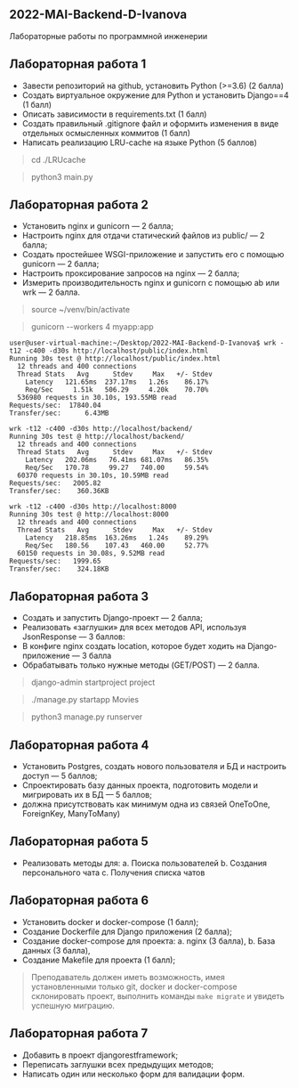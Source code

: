 ## 2022-MAI-Backend-D-Ivanova
Лабораторные работы по программной инженерии


## Лабораторная работа 1

- Завести репозиторий на github, установить Python (>=3.6) (2 балла)
- Создать виртуальное окружение для Python и установить Django==4 (1 балл)
- Описать зависимости в requirements.txt (1 балл)
- Создать правильный .gitignore файл и оформить изменения в виде отдельных осмысленных коммитов (1 балл)
- Написать реализацию LRU-cache на языке Python (5 баллов)  

> cd ./LRUcache

> python3 main.py

## Лабораторная работа 2

- Установить nginx и gunicorn — 2 балла;
- Настроить nginx для отдачи статический файлов из public/ — 2 балла;
- Создать простейшее WSGI-приложение и запустить его с помощью gunicorn — 2 балла;
- Настроить проксирование запросов на nginx — 2 балла;
- Измерить производительность nginx и gunicorn c помощью ab или wrk — 2 балла.

> source ~/venv/bin/activate

> gunicorn --workers 4 myapp:app


```
user@user-virtual-machine:~/Desktop/2022-MAI-Backend-D-Ivanova$ wrk -t12 -c400 -d30s http://localhost/public/index.html
Running 30s test @ http://localhost/public/index.html
  12 threads and 400 connections
  Thread Stats   Avg      Stdev     Max   +/- Stdev
    Latency   121.65ms  237.17ms   1.26s    86.17%
    Req/Sec     1.51k   506.29     4.20k    70.70%
  536980 requests in 30.10s, 193.55MB read
Requests/sec:  17840.04
Transfer/sec:      6.43MB
```

```
wrk -t12 -c400 -d30s http://localhost/backend/
Running 30s test @ http://localhost/backend/
  12 threads and 400 connections
  Thread Stats   Avg      Stdev     Max   +/- Stdev
    Latency   202.06ms   76.41ms 681.07ms   86.35%
    Req/Sec   170.78     99.27   740.00     59.54%
  60370 requests in 30.10s, 10.59MB read
Requests/sec:   2005.82
Transfer/sec:    360.36KB
```

```
wrk -t12 -c400 -d30s http://localhost:8000
Running 30s test @ http://localhost:8000
  12 threads and 400 connections
  Thread Stats   Avg      Stdev     Max   +/- Stdev
    Latency   218.85ms  163.26ms   1.24s    89.29%
    Req/Sec   180.56    107.43   460.00     52.77%
  60150 requests in 30.08s, 9.52MB read
Requests/sec:   1999.65
Transfer/sec:    324.18KB
```


## Лабораторная работа 3

- Создать и запустить Django-проект — 2 балла;
- Реализовать «заглушки» для всех методов API, используя JsonResponse  — 3 баллов:
- В конфиге nginx создать location, которое будет ходить на Django-приложение — 3 балла
- Обрабатывать только нужные методы (GET/POST) — 2 балла.

> django-admin startproject project

>./manage.py startapp Movies

> python3 manage.py runserver

## Лабораторная работа 4

- Установить Postgres, создать нового пользователя и БД и настроить доступ — 5 баллов;
- Спроектировать базу данных проекта, подготовить модели и мигрировать их в БД — 5 баллов;
- должна присутствовать как минимум одна из связей OneToOne, ForeignKey, ManyToMany)

## Лабораторная работа 5

- Реализовать методы для:
a. Поиска пользователей
b. Создания персонального чата
c. Получения списка чатов

## Лабораторная работа 6

- Установить docker и docker-compose (1 балл);
- Создание Dockerfile для Django приложения (2 балла);
- Создание docker-compose для проекта:
a. nginx (3 балла),
b. База данных (3 балла),
- Создание Makefile для проекта (1 балл);

> Преподаватель должен иметь возможность, имея установленными только git, docker и docker-compose склонировать проект, выполнить команды `make migrate` и увидеть успешную миграцию.

## Лабораторная работа 7

- Добавить в проект djangorestframework;
- Переписать заглушки всех предыдущих методов;
- Написать один или несколько форм для валидации форм.
